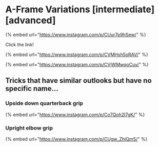 # A-Frame Variations \[intermediate] \[advanced]

{% embed url="https://www.instagram.com/p/CUur7p9hSew/" %}

Click the link!

{% embed url="https://www.instagram.com/p/CVMHsh5oRAV/" %}

{% embed url="https://www.instagram.com/p/CVjWMwqoCuv/" %}

## Tricks that have similar outlooks but have no specific name...

### Upside down quarterback grip

{% embed url="https://www.instagram.com/p/Co7Qoh2I7gK/" %}

### Upright elbow grip

{% embed url="https://www.instagram.com/p/CUgw_ZhjQmS/" %}
